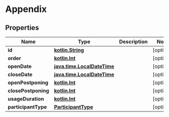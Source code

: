 # Appendix

## Properties
Name | Type | Description | Notes
------------ | ------------- | ------------- | -------------
**id** | [**kotlin.String**](.md) |  |  [optional]
**order** | [**kotlin.Int**](.md) |  |  [optional]
**openDate** | [**java.time.LocalDateTime**](java.time.LocalDateTime.md) |  |  [optional]
**closeDate** | [**java.time.LocalDateTime**](java.time.LocalDateTime.md) |  |  [optional]
**openPostponing** | [**kotlin.Int**](.md) |  |  [optional]
**closePostponing** | [**kotlin.Int**](.md) |  |  [optional]
**usageDuration** | [**kotlin.Int**](.md) |  |  [optional]
**participantType** | [**ParticipantType**](ParticipantType.md) |  |  [optional]
